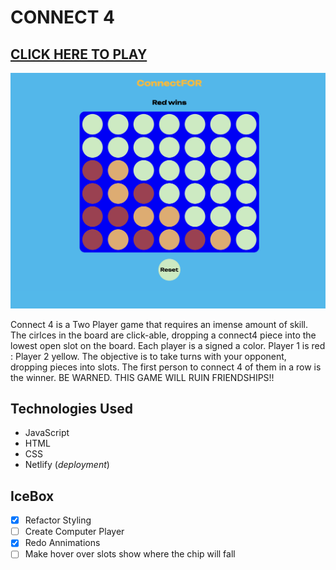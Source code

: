 # CONNECT 4

[CLICK HERE TO PLAY](https://connect4-ms.netlify.app/ "connect4 link")
---------------------
![gameImg](./assets/Screenshot%202022-12-22%20at%209.21.25%20PM.png)



Connect 4 is a Two Player game that requires an imense amount of skill. The cirlces in the board are click-able, dropping a connect4 piece into the lowest open slot on the board. Each player is a signed a color. Player 1 is red : Player 2 yellow. The objective is to take turns with your opponent, dropping pieces into slots. The first person to connect 4 of them in a row is the winner. BE WARNED. THIS GAME WILL RUIN FRIENDSHIPS!!

## Technologies Used

* JavaScript
* HTML
* CSS
* Netlify (*deployment*)

## IceBox

- [x] Refactor Styling
- [ ] Create Computer Player
- [x] Redo Annimations
- [ ] Make hover over slots show where the chip will fall
